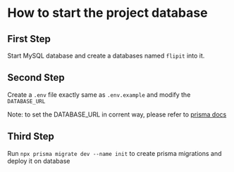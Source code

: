 # How to start the project database

## First Step
Start MySQL database and create a databases named `flipit` into it.

## Second Step
Create a `.env` file exactly same as `.env.example` and modify the `DATABASE_URL`

Note: to set the DATABASE_URL in corrent way, please refer to [prisma docs](https://www.prisma.io/docs/getting-started/setup-prisma/start-from-scratch/relational-databases/connect-your-database-node-mysql)

## Third Step
Run `npx prisma migrate dev --name init` to create prisma migrations and deploy it on database
